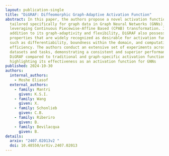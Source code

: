 ```yaml
---
layout: publication-single
title: "DiGRAF: Diffeomorphic Graph-Adaptive Activation Function"
abstract: In this paper, the authors propose a novel activation function
  tailored specifically for graph data in Graph Neural Networks (GNNs), DiGRAF,
  leveraging Continuous Piecewise-Affine Based (CPAB) transformation. In
  addition to its graph-adaptivity and flexibility, DiGRAF also possesses
  properties that are widely recognized as desirable for activation functions,
  such as differentiability, boundness within the domain, and computational
  efficiency. The authors conduct an extensive set of experiments across diverse
  datasets and tasks, demonstrating a consistent and superior performance of
  DiGRAF compared to traditional and graph-specific activation functions,
  highlighting its effectiveness as an activation function for GNNs
published: 2024-10-30
authors:
  internal_authors:
    - Moshe Eliasof
  external_authors:
    - family: Mantri
      given: K.S.I.
    - family: Wang
      given: X.
    - family: Schonlieb
      given: C.B.
    - family: Riberiro
      given: B.
    - family: Bevilacqua
      given: B.
details:
  arxiv: "2407.02013v2 "
  doi: 10.48550/arXiv.2407.02013
---
```

